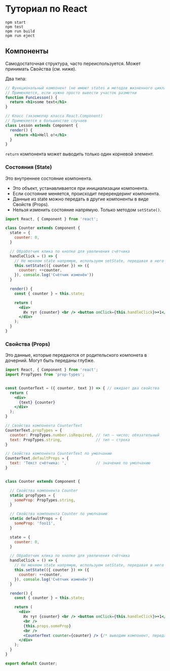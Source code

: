 # Туториал по React

```
npm start
npm test
npm run build
npm run eject
```



## Компоненты

Самодостаточная структура, часто переиспользуется. Может принимать Свойства (см. ниже).

Два типа:

```jsx
// Функциональный компонент (не имеют states и методов жизненного цикла)
// Применяется, если нужно просто вывести участок разметки
function FuncLesson() {
  return <h1>some text</h1>
}

// Класс (экземпляр класса React.Component)
// Применяется в большинстве случаев
class Lesson extends Component {
  render() {
    return <h1>Hell o!</h1>
  }
}
```

`return` компонента может выводить только один корневой элемент.



### Состояния (State)

Это внутреннее состояние компонента.

- Это объект, устанавливается при инициализации компонента.
- Если состояние меняется, происходит перерендеринг компонента.
- Данные из state можно передать в другие компоненты в виде Свойств (Props).
- Нельзя изменить состояние напрямую. Только методом `setState()`.

```jsx
import React, { Component } from 'react';

class Counter extends Component {
  state = {
    counter: 0,
  }

  // Обработчик клика по кнопке для увеличения счётчика
  handleClick = () => {
    // Не меняем state напрямую, используем setState, передавая в него функцию и коллбэк
    this.setState(({ counter }) => ({
      counter: ++counter,
    }), console.log('Счётчик изменён'))
  }

  render() {
    const { counter } = this.state;

    return (
      <div>
        Их тут {counter} <br /> <button onClick={this.handleClick}>+1</button>
      </div>
    );
  }
}
```



### Свойства (Props)

Это данные, которые передаются от родительского компонета в дочерний. Могут быть переданы глубже.

```jsx
import React, { Component } from 'react';
import PropTypes from 'prop-types';


const CounterText = ({ counter, text }) => { // ожидает два свойства
  return (
    <div>
      {text} {counter}
    </div>
  );
}

// Свойства компонента CounterText
CounterText.propTypes = {
  counter: PropTypes.number.isRequired, // тип — число; обязательный
  text: PropTypes.string,               // тип — строка
}

// Свойства компонента CounterText по умолчанию
CounterText.defaultProps = {
  text: 'Текст счётчика: ',             // значение по умолчанию
}


class Counter extends Component {

  // Свойства компонента Counter
  static propTypes = {
    someProp: PropTypes.string,
  }

  // Свойства компонента Counter по умолчанию
  static defaultProps = {
    someProp: 'foo11',
  }

  state = {
    counter: 0,
  }

  // Обработчик клика по кнопке для увеличения счётчика
  handleClick = () => {
    // Не меняем state напрямую, используем setState, передавая в него функцию и коллбек
    this.setState(({ counter }) => ({
      counter: ++counter,
    }), console.log('Счётчик изменён'))
  }

  render() {
    const { counter } = this.state;

    return (
      <div>
        Их тут {counter} <br /> <button onClick={this.handleClick}>+1</button>
        <br />
        {this.props.someProp}
        <br />
        <CounterText counter={counter} /> {/* выводим компонент, передавая ему свойство */}
      </div>
    );
  }
}

export default Counter;

```
